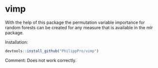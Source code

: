 # vimp

With the help of this package the permutation variable importance for random forests 
can be created for any measure that is available in the mlr package.

Installation: 

```R
devtools::install_github("PhilippPro/vimp")
```

Comment: Does not work correctly.
